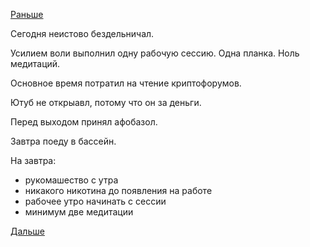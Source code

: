 [Раньше](2018.11.18.md)

Сегодня неистово бездельничал.

Усилием воли выполнил одну рабочую сессию.
Одна планка.
Ноль медитаций.

Основное время потратил на чтение криптофорумов.

Ютуб не открыавл, потому что он за деньги.

Перед выходом принял афобазол.

Завтра поеду в бассейн.

На завтра:
  - рукомашество с утра
  - никакого никотина до появления на работе
  - рабочее утро начинать с сессии
  - минимум две медитации

[Дальше](2018.11.20.md)